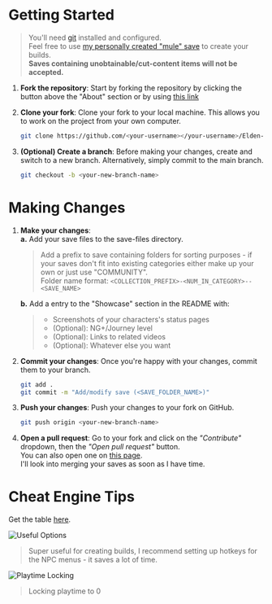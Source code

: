 # Getting Started

> You'll need [git](https://git-scm.com/downloads) installed and configured. <br>
> Feel free to use [my personally created "mule" save](https://github.com/Bergbok/Elden-Ring-Saves/tree/main/save-files/0-Blank-Slate) to create your builds. <br>
> **Saves containing unobtainable/cut-content items will not be accepted.**

1. **Fork the repository**: Start by forking the repository by clicking the button above the "About" section or by using [this link](https://github.com/Bergbok/Elden-Ring-Saves/fork)

2. **Clone your fork**: Clone your fork to your local machine. This allows you to work on the project from your own computer.

    ```bash
    git clone https://github.com/<your-username></your-username>/Elden-Ring-Saves.git
    ```

3. **(Optional) Create a branch**: Before making your changes, create and switch to a new branch. Alternatively, simply commit to the main branch.

    ```bash
    git checkout -b <your-new-branch-name>
    ```

# Making Changes

1. **Make your changes**: <br>
    **a.** Add your save files to the save-files directory. <br>
    > Add a prefix to save containing folders for sorting purposes - if your saves don't fit into existing categories either make up your own or just use "COMMUNITY".<br>
    > Folder name format: `<COLLECTION_PREFIX>-<NUM_IN_CATEGORY>--<SAVE_NAME>`
    
    **b.** Add a entry to the "Showcase" section in the README with:
    > - Screenshots of your characters's status pages 
    > - (Optional): NG+/Journey level
    > - (Optional): Links to related videos
    > - (Optional): Whatever else you want

2. **Commit your changes**: Once you're happy with your changes, commit them to your branch.

    ```bash
    git add .
    git commit -m "Add/modify save (<SAVE_FOLDER_NAME>)"
    ```

3. **Push your changes**: Push your changes to your fork on GitHub.

    ```bash
    git push origin <your-new-branch-name>
    ```

4. **Open a pull request**: Go to your fork and click on the _"Contribute"_ dropdown, then the _"Open pull request"_ button. <br>
You can also open one on [this page](https://github.com/Bergbok/Elden-Ring-Saves/pulls). <br>
I'll look into merging your saves as soon as I have time.

# Cheat Engine Tips

Get the table [here](https://github.com/The-Grand-Archives/Elden-Ring-CT-TGA).

![Useful Options](https://i.imgur.com/BY9XmLO.png)
> Super useful for creating builds, I recommend setting up hotkeys for the NPC menus - it saves a lot of time.

![Playtime Locking](https://i.imgur.com/VUWsV2n.png)
> Locking playtime to 0